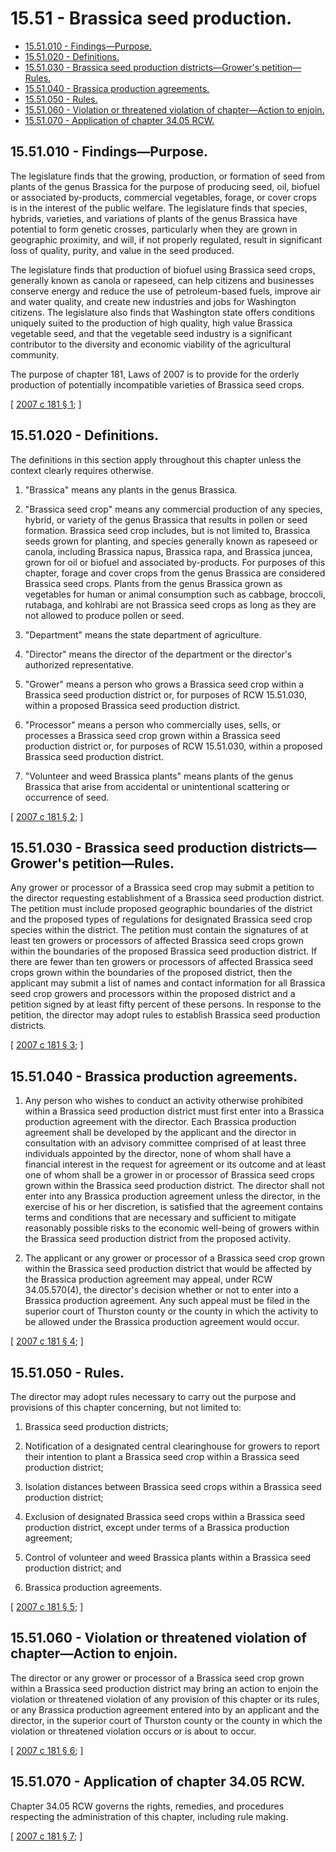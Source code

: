 # 15.51 - Brassica seed production.
* [15.51.010 - Findings—Purpose.](#1551010---findingspurpose)
* [15.51.020 - Definitions.](#1551020---definitions)
* [15.51.030 - Brassica seed production districts—Grower's petition—Rules.](#1551030---brassica-seed-production-districtsgrowers-petitionrules)
* [15.51.040 - Brassica production agreements.](#1551040---brassica-production-agreements)
* [15.51.050 - Rules.](#1551050---rules)
* [15.51.060 - Violation or threatened violation of chapter—Action to enjoin.](#1551060---violation-or-threatened-violation-of-chapteraction-to-enjoin)
* [15.51.070 - Application of chapter  34.05 RCW.](#1551070---application-of-chapter--3405-rcw)
## 15.51.010 - Findings—Purpose.
The legislature finds that the growing, production, or formation of seed from plants of the genus Brassica for the purpose of producing seed, oil, biofuel or associated by-products, commercial vegetables, forage, or cover crops is in the interest of the public welfare. The legislature finds that species, hybrids, varieties, and variations of plants of the genus Brassica have potential to form genetic crosses, particularly when they are grown in geographic proximity, and will, if not properly regulated, result in significant loss of quality, purity, and value in the seed produced.

The legislature finds that production of biofuel using Brassica seed crops, generally known as canola or rapeseed, can help citizens and businesses conserve energy and reduce the use of petroleum-based fuels, improve air and water quality, and create new industries and jobs for Washington citizens. The legislature also finds that Washington state offers conditions uniquely suited to the production of high quality, high value Brassica vegetable seed, and that the vegetable seed industry is a significant contributor to the diversity and economic viability of the agricultural community.

The purpose of chapter 181, Laws of 2007 is to provide for the orderly production of potentially incompatible varieties of Brassica seed crops.

\[ [2007 c 181 § 1](https://lawfilesext.leg.wa.gov/biennium/2007-08/Pdf/Bills/Session%20Laws/House/1888.SL.pdf?cite=2007%20c%20181%20§%201); \]

## 15.51.020 - Definitions.
The definitions in this section apply throughout this chapter unless the context clearly requires otherwise.

1. "Brassica" means any plants in the genus Brassica.

2. "Brassica seed crop" means any commercial production of any species, hybrid, or variety of the genus Brassica that results in pollen or seed formation. Brassica seed crop includes, but is not limited to, Brassica seeds grown for planting, and species generally known as rapeseed or canola, including Brassica napus, Brassica rapa, and Brassica juncea, grown for oil or biofuel and associated by-products. For purposes of this chapter, forage and cover crops from the genus Brassica are considered Brassica seed crops. Plants from the genus Brassica grown as vegetables for human or animal consumption such as cabbage, broccoli, rutabaga, and kohlrabi are not Brassica seed crops as long as they are not allowed to produce pollen or seed.

3. "Department" means the state department of agriculture.

4. "Director" means the director of the department or the director's authorized representative.

5. "Grower" means a person who grows a Brassica seed crop within a Brassica seed production district or, for purposes of RCW 15.51.030, within a proposed Brassica seed production district.

6. "Processor" means a person who commercially uses, sells, or processes a Brassica seed crop grown within a Brassica seed production district or, for purposes of RCW 15.51.030, within a proposed Brassica seed production district.

7. "Volunteer and weed Brassica plants" means plants of the genus Brassica that arise from accidental or unintentional scattering or occurrence of seed.

\[ [2007 c 181 § 2](https://lawfilesext.leg.wa.gov/biennium/2007-08/Pdf/Bills/Session%20Laws/House/1888.SL.pdf?cite=2007%20c%20181%20§%202); \]

## 15.51.030 - Brassica seed production districts—Grower's petition—Rules.
Any grower or processor of a Brassica seed crop may submit a petition to the director requesting establishment of a Brassica seed production district. The petition must include proposed geographic boundaries of the district and the proposed types of regulations for designated Brassica seed crop species within the district. The petition must contain the signatures of at least ten growers or processors of affected Brassica seed crops grown within the boundaries of the proposed Brassica seed production district. If there are fewer than ten growers or processors of affected Brassica seed crops grown within the boundaries of the proposed district, then the applicant may submit a list of names and contact information for all Brassica seed crop growers and processors within the proposed district and a petition signed by at least fifty percent of these persons. In response to the petition, the director may adopt rules to establish Brassica seed production districts.

\[ [2007 c 181 § 3](https://lawfilesext.leg.wa.gov/biennium/2007-08/Pdf/Bills/Session%20Laws/House/1888.SL.pdf?cite=2007%20c%20181%20§%203); \]

## 15.51.040 - Brassica production agreements.
1. Any person who wishes to conduct an activity otherwise prohibited within a Brassica seed production district must first enter into a Brassica production agreement with the director. Each Brassica production agreement shall be developed by the applicant and the director in consultation with an advisory committee comprised of at least three individuals appointed by the director, none of whom shall have a financial interest in the request for agreement or its outcome and at least one of whom shall be a grower in or processor of Brassica seed crops grown within the Brassica seed production district. The director shall not enter into any Brassica production agreement unless the director, in the exercise of his or her discretion, is satisfied that the agreement contains terms and conditions that are necessary and sufficient to mitigate reasonably possible risks to the economic well-being of growers within the Brassica seed production district from the proposed activity.

2. The applicant or any grower or processor of a Brassica seed crop grown within the Brassica seed production district that would be affected by the Brassica production agreement may appeal, under RCW 34.05.570(4), the director's decision whether or not to enter into a Brassica production agreement. Any such appeal must be filed in the superior court of Thurston county or the county in which the activity to be allowed under the Brassica production agreement would occur.

\[ [2007 c 181 § 4](https://lawfilesext.leg.wa.gov/biennium/2007-08/Pdf/Bills/Session%20Laws/House/1888.SL.pdf?cite=2007%20c%20181%20§%204); \]

## 15.51.050 - Rules.
The director may adopt rules necessary to carry out the purpose and provisions of this chapter concerning, but not limited to:

1. Brassica seed production districts;

2. Notification of a designated central clearinghouse for growers to report their intention to plant a Brassica seed crop within a Brassica seed production district;

3. Isolation distances between Brassica seed crops within a Brassica seed production district;

4. Exclusion of designated Brassica seed crops within a Brassica seed production district, except under terms of a Brassica production agreement;

5. Control of volunteer and weed Brassica plants within a Brassica seed production district; and

6. Brassica production agreements.

\[ [2007 c 181 § 5](https://lawfilesext.leg.wa.gov/biennium/2007-08/Pdf/Bills/Session%20Laws/House/1888.SL.pdf?cite=2007%20c%20181%20§%205); \]

## 15.51.060 - Violation or threatened violation of chapter—Action to enjoin.
The director or any grower or processor of a Brassica seed crop grown within a Brassica seed production district may bring an action to enjoin the violation or threatened violation of any provision of this chapter or its rules, or any Brassica production agreement entered into by an applicant and the director, in the superior court of Thurston county or the county in which the violation or threatened violation occurs or is about to occur.

\[ [2007 c 181 § 6](https://lawfilesext.leg.wa.gov/biennium/2007-08/Pdf/Bills/Session%20Laws/House/1888.SL.pdf?cite=2007%20c%20181%20§%206); \]

## 15.51.070 - Application of chapter  34.05 RCW.
Chapter 34.05 RCW governs the rights, remedies, and procedures respecting the administration of this chapter, including rule making.

\[ [2007 c 181 § 7](https://lawfilesext.leg.wa.gov/biennium/2007-08/Pdf/Bills/Session%20Laws/House/1888.SL.pdf?cite=2007%20c%20181%20§%207); \]

